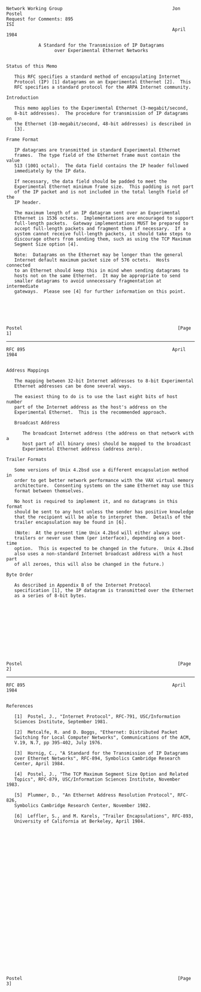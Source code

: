     Network Working Group                                         Jon Postel
    Request for Comments: 895                                            ISI
                                                                  April 1984

                A Standard for the Transmission of IP Datagrams
                      over Experimental Ethernet Networks


    Status of this Memo

       This RFC specifies a standard method of encapsulating Internet
       Protocol (IP) [1] datagrams on an Experimental Ethernet [2].  This
       RFC specifies a standard protocol for the ARPA Internet community.

    Introduction

       This memo applies to the Experimental Ethernet (3-megabit/second,
       8-bit addresses).  The procedure for transmission of IP datagrams on
       the Ethernet (10-megabit/second, 48-bit addresses) is described in
       [3].

    Frame Format

       IP datagrams are transmitted in standard Experimental Ethernet
       frames.  The type field of the Ethernet frame must contain the value
       513 (1001 octal).  The data field contains the IP header followed
       immediately by the IP data.

       If necessary, the data field should be padded to meet the
       Experimental Ethernet minimum frame size.  This padding is not part
       of the IP packet and is not included in the total length field of the
       IP header.

       The maximum length of an IP datagram sent over an Experimental
       Ethernet is 1536 octets.  Implementations are encouraged to support
       full-length packets.  Gateway implementations MUST be prepared to
       accept full-length packets and fragment them if necessary.  If a
       system cannot receive full-length packets, it should take steps to
       discourage others from sending them, such as using the TCP Maximum
       Segment Size option [4].

       Note:  Datagrams on the Ethernet may be longer than the general
       Internet default maximum packet size of 576 octets.  Hosts connected
       to an Ethernet should keep this in mind when sending datagrams to
       hosts not on the same Ethernet.  It may be appropriate to send
       smaller datagrams to avoid unnecessary fragmentation at intermediate
       gateways.  Please see [4] for further information on this point.






    Postel                                                          [Page 1]

------------------------------------------------------------------------

``` newpage
RFC 895                                                       April 1984


Address Mappings

   The mapping between 32-bit Internet addresses to 8-bit Experimental
   Ethernet addresses can be done several ways.

   The easiest thing to do is to use the last eight bits of host number
   part of the Internet address as the host's address on the
   Experimental Ethernet.  This is the recommended approach.

   Broadcast Address

      The broadcast Internet address (the address on that network with a
      host part of all binary ones) should be mapped to the broadcast
      Experimental Ethernet address (address zero).

Trailer Formats

   Some versions of Unix 4.2bsd use a different encapsulation method in
   order to get better network performance with the VAX virtual memory
   architecture.  Consenting systems on the same Ethernet may use this
   format between themselves.

   No host is required to implement it, and no datagrams in this format
   should be sent to any host unless the sender has positive knowledge
   that the recipient will be able to interpret them.  Details of the
   trailer encapsulation may be found in [6].

   (Note:  At the present time Unix 4.2bsd will either always use
   trailers or never use them (per interface), depending on a boot-time
   option.  This is expected to be changed in the future.  Unix 4.2bsd
   also uses a non-standard Internet broadcast address with a host part
   of all zeroes, this will also be changed in the future.)

Byte Order

   As described in Appendix B of the Internet Protocol
   specification [1], the IP datagram is transmitted over the Ethernet
   as a series of 8-bit bytes.












Postel                                                          [Page 2]
```

------------------------------------------------------------------------

``` newpage
RFC 895                                                       April 1984


References

   [1]  Postel, J., "Internet Protocol", RFC-791, USC/Information
   Sciences Institute, September 1981.

   [2]  Metcalfe, R. and D. Boggs, "Ethernet: Distributed Packet
   Switching for Local Computer Networks", Communications of the ACM,
   V.19, N.7, pp 395-402, July 1976.

   [3]  Hornig, C., "A Standard for the Transmission of IP Datagrams
   over Ethernet Networks", RFC-894, Symbolics Cambridge Research
   Center, April 1984.

   [4]  Postel, J., "The TCP Maximum Segment Size Option and Related
   Topics", RFC-879, USC/Information Sciences Institute, November 1983.

   [5]  Plummer, D., "An Ethernet Address Resolution Protocol", RFC-826,
   Symbolics Cambridge Research Center, November 1982.

   [6]  Leffler, S., and M. Karels, "Trailer Encapsulations", RFC-893,
   University of California at Berkeley, April 1984.





























Postel                                                          [Page 3]
```
